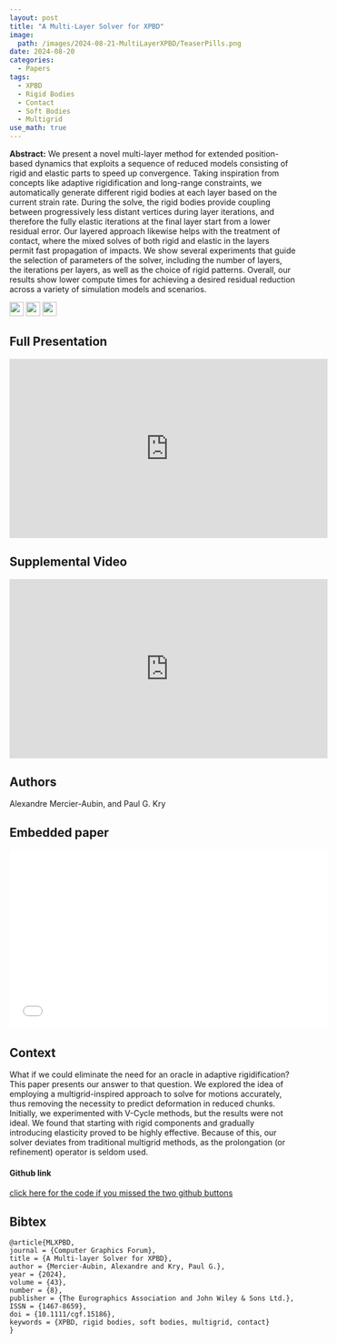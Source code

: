 ```yaml
---
layout: post
title: "A Multi-Layer Solver for XPBD"
image: 
  path: /images/2024-08-21-MultiLayerXPBD/TeaserPills.png
date: 2024-08-20
categories:
  - Papers
tags:
  - XPBD
  - Rigid Bodies
  - Contact
  - Soft Bodies
  - Multigrid
use_math: true
---
```

**Abstract:** We present a novel multi-layer method for extended position-based dynamics that exploits a sequence of reduced models consisting of rigid and elastic parts to speed up convergence. Taking inspiration from concepts like adaptive rigidification and long-range constraints, we automatically generate different rigid bodies at each layer based on the current strain rate. During the solve, the rigid bodies provide coupling between progressively less distant vertices during layer iterations, and therefore the fully elastic iterations at the final layer start from a lower residual error. Our layered approach likewise helps with the treatment of contact, where the mixed solves of both rigid and elastic in the layers permit fast propagation of impacts. We show several experiments that guide the selection of parameters of the solver, including the number of layers, the iterations per layers, as well as the choice of rigid patterns. Overall, our results show lower compute times for achieving a desired residual reduction across a variety of simulation models and scenarios.

[<img src="/Work/icons/pdf.png" width="25"/>](/Work/papers/SCA2024MultiLayerXPBD.pdf)
[<img src="/Work/icons/link.png" width="25"/>](https://www.doi.org/10.1111/cgf.15186)
[<img src="/Work/icons/github.png" width="25"/>](https://github.com/AlexandreMercierAubin/MultiLayerSolver2024)

## Full Presentation
<iframe width="560" height="315" style="display: block; margin: auto;" src="https://www.youtube.com/embed/vh7Ihjy_svE" frameborder="0" allow="autoplay; encrypted-media" allowfullscreen></iframe>

## Supplemental Video
<iframe width="560" height="315" style="display: block; margin: auto;" src="https://www.youtube.com/embed/JXlFrHPCJ-0" frameborder="0" allow="autoplay; encrypted-media" allowfullscreen></iframe>

## Authors
Alexandre Mercier-Aubin, and Paul G. Kry

## Embedded paper
 <embed width="560" height="315" style="display: block; margin: auto;" src="/Work/papers/SCA2024MultiLayerXPBD.pdf" type="application/pdf" />

## Context
What if we could eliminate the need for an oracle in adaptive rigidification? This paper presents our answer to that question.
We explored the idea of employing a multigrid-inspired approach to solve for motions accurately, thus removing the necessity to predict deformation in reduced chunks. Initially, we experimented with V-Cycle methods, but the results were not ideal. We found that starting with rigid components and gradually introducing elasticity proved to be highly effective. Because of this, our solver deviates from traditional multigrid methods, as the prolongation (or refinement) operator is seldom used.

#### Github link
[click here for the code if you missed the two github buttons](https://github.com/AlexandreMercierAubin/MultiLayerSolver2024)

## Bibtex
```
@article{MLXPBD,
journal = {Computer Graphics Forum},
title = {A Multi-layer Solver for XPBD},
author = {Mercier-Aubin, Alexandre and Kry, Paul G.},
year = {2024},
volume = {43},
number = {8},
publisher = {The Eurographics Association and John Wiley & Sons Ltd.},
ISSN = {1467-8659},
doi = {10.1111/cgf.15186},
keywords = {XPBD, rigid bodies, soft bodies, multigrid, contact}
}
```